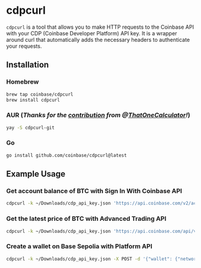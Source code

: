 # cdpcurl

`cdpcurl` is a tool that allows you to make HTTP requests to the Coinbase API with your CDP (Coinbase Developer Platform) API key. It is a wrapper around curl that automatically adds the necessary headers to authenticate your requests.

## Installation

### Homebrew

```bash
brew tap coinbase/cdpcurl
brew install cdpcurl
```

### AUR (_Thanks for the [contribution](https://github.com/coinbase/cdpcurl/pull/27) from @[ThatOneCalculator](https://github.com/ThatOneCalculator)!_)

```bash
yay -S cdpcurl-git
```

### Go

```bash
go install github.com/coinbase/cdpcurl@latest
```

## Example Usage

### Get account balance of BTC with Sign In With Coinbase API
```bash
cdpcurl -k ~/Downloads/cdp_api_key.json 'https://api.coinbase.com/v2/accounts/BTC'
```

### Get the latest price of BTC with Advanced Trading API
```bash
cdpcurl -k ~/Downloads/cdp_api_key.json 'https://api.coinbase.com/api/v3/brokerage/products/BTC-USDC'
```

### Create a wallet on Base Sepolia with Platform API

```bash
cdpcurl -k ~/Downloads/cdp_api_key.json -X POST -d '{"wallet": {"network_id": "base-sepolia"}}' 'https://api.developer.coinbase.com/platform/v1/wallets'
```
